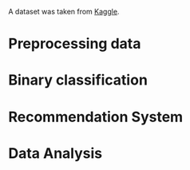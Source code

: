 A dataset was taken from [Kaggle](https://www.kaggle.com/datasets/mojtaba142/hotel-booking?resource=download).

# Preprocessing data

# Binary classification


# Recommendation System


# Data Analysis